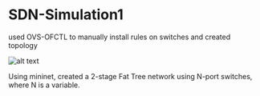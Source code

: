 # SDN-Simulation1
used OVS-OFCTL to manually install rules on switches
and created topology

![alt text](http://imgur.com/rWtpKtU.png)

Using mininet, created a 2-stage Fat Tree network using N-port switches, where N is a variable.
